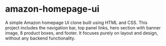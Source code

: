 # amazon-homepage-ui
A simple Amazon homepage UI clone built using HTML and CSS. This project includes the navigation bar, top panel links, hero section with banner image, 8 product boxes, and footer. It focuses purely on layout and design, without any backend functionality.
